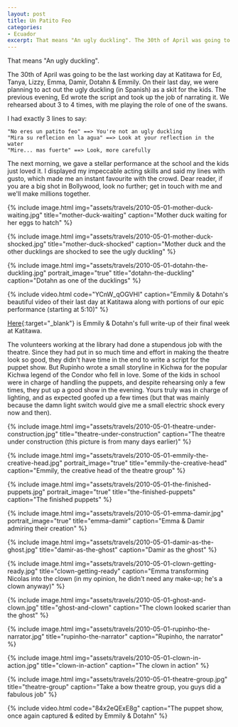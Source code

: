 ```yaml
---
layout: post
title: Un Patito Feo
categories:
- Ecuador
excerpt: That means "An ugly duckling". The 30th of April was going to be the last working day at Katitawa for Ed, Tanya, Lizzy, Emma, Damir, Dotahn & Emmily. On their last day, we were planning to act out the ugly duckling (in Spanish) as a skit for the kids.
---
```


That means "An ugly duckling".

The 30th of April was going to be the last working day at Katitawa for Ed,
Tanya, Lizzy, Emma, Damir, Dotahn & Emmily. On their last day, we were planning
to act out the ugly duckling (in Spanish) as a skit for the kids. The previous
evening, Ed wrote the script and took up the job of narrating it. We rehearsed
about 3 to 4 times, with me playing the role of one of the swans.

I had exactly 3 lines to say:

    "No eres un patito feo" ==> You're not an ugly duckling
    "Mira su reflecion en la agua" ==> Look at your reflection in the water
    "Mire... mas fuerte" ==> Look, more carefully

The next morning, we gave a stellar performance at the school and the kids just
loved it. I displayed my impeccable acting skills and said my lines with gusto,
which made me an instant favourite with the crowd. Dear reader, if you are a big
shot in Bollywood, look no further; get in touch with me and we'll make millions
together.

{% include image.html
    img="assets/travels/2010-05-01-mother-duck-waiting.jpg"
    title="mother-duck-waiting"
    caption="Mother duck waiting for her eggs to hatch" %}

{% include image.html
    img="assets/travels/2010-05-01-mother-duck-shocked.jpg"
    title="mother-duck-shocked"
    caption="Mother duck and the other ducklings are shocked to see the ugly duckling" %}

{% include image.html
    img="assets/travels/2010-05-01-dotahn-the-duckling.jpg"
    portrait_image="true"
    title="dotahn-the-duckling"
    caption="Dotahn as one of the ducklings" %}

{% include video.html
    code="YCnW_qOGVHI"
    caption="Emmily & Dotahn's beautiful video of their last day at Katitawa
        along with portions of our epic performance (starting at 5:10)" %}

[Here](http://emmtahn.wordpress.com/2010/06/02/project-sky-final-week){:target="_blank"}
is Emmily & Dotahn's full write-up of their final week at Katitawa.

The volunteers working at the library had done a stupendous job with the
theatre. Since they had put in so much time and effort in making the theatre
look so good, they didn't have time in the end to write a script for the puppet
show. But Rupinho wrote a small storyline in Kichwa for the popular Kichwa
legend of the Condor who fell in love. Some of the kids in school were in charge
of handling the puppets, and despite rehearsing only a few times, they put up a
good show in the evening. Yours truly was in charge of lighting, and as expected
goofed up a few times (but that was mainly because the damn light switch would
give me a small electric shock every now and then).

{% include image.html
    img="assets/travels/2010-05-01-theatre-under-construction.jpg"
    title="theatre-under-construction"
    caption="The theatre under construction (this picture is from many days
        earlier)" %}

{% include image.html
    img="assets/travels/2010-05-01-emmily-the-creative-head.jpg"
    portrait_image="true"
    title="emmily-the-creative-head"
    caption="Emmily, the creative head of the theatre group" %}

{% include image.html
    img="assets/travels/2010-05-01-the-finished-puppets.jpg"
    portrait_image="true"
    title="the-finished-puppets"
    caption="The finished puppets" %}

{% include image.html
    img="assets/travels/2010-05-01-emma-damir.jpg"
    portrait_image="true"
    title="emma-damir"
    caption="Emma & Damir admiring their creation" %}

{% include image.html
    img="assets/travels/2010-05-01-damir-as-the-ghost.jpg"
    title="damir-as-the-ghost"
    caption="Damir as the ghost" %}

{% include image.html
    img="assets/travels/2010-05-01-clown-getting-ready.jpg"
    title="clown-getting-ready"
    caption="Emma transforming Nicolas into the clown (in my opinion, he didn't
        need any make-up; he's a clown anyway)" %}

{% include image.html
    img="assets/travels/2010-05-01-ghost-and-clown.jpg"
    title="ghost-and-clown"
    caption="The clown looked scarier than the ghost" %}

{% include image.html
    img="assets/travels/2010-05-01-rupinho-the-narrator.jpg"
    title="rupinho-the-narrator"
    caption="Rupinho, the narrator" %}

{% include image.html
    img="assets/travels/2010-05-01-clown-in-action.jpg"
    title="clown-in-action"
    caption="The clown in action" %}

{% include image.html
    img="assets/travels/2010-05-01-theatre-group.jpg"
    title="theatre-group"
    caption="Take a bow theatre group, you guys did a fabulous job" %}

{% include video.html
    code="84x2eQExE8g"
    caption="The puppet show, once again captured & edited by Emmily & Dotahn"
        %}
